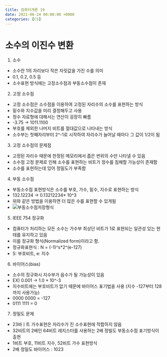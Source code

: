 ```yaml
---
title: 컴퓨터개론 19
date: 2021-06-24 00:00:00 +0000
categories: [CS]
---
```


# 소수의 이진수 변환

1. 소수
- 소수란 1의 자리보다 작은 자릿값을 가진 수를 의미
- 0.1, 0.2, 0.5 등
- 소수표현 방식에는 고정소수점과 부동소수점이 존재
2. 고정 소수점
- 고정 소수점은 소수점을 이용하여 고정된 자리수의 소수를 표현하는 방식
- 밑수와 지수값을 미리 결정해두고 사용
- 정수 자료형에 대해서는 연산이 굉장히 빠름
- -3.75 -> 1011.1100
- 부호를 제외한 나머지 비트를 절대값으로 나타내는 방식
- 소수부는 첫째자리부터 2^-1로 시작하여 자리수가 늘어날 때마다 그 값이 1/2이 됨
3. 고정 소수점의 문제점
- 고정된 자리수 때문에 한정된 메모리에서 좁은 번위의 수만 나타낼 수 있음
- 소수점 고정 문제로 인해 소수를 표현하는 비트가 정수를 침해할 가능성이 존재함
- 소수를 표현하는데 있어 정밀도가 부족함
4. 부동 소수점
- 부동소수점 표현방식은 소수를 부호, 가수, 밑수, 지수로 표현하는 방식
- 132.12234 -> 0.13212234* 10^3
- 위와 같은 방법을 이용하면 더 많은 수를 표현할 수 있게됨
- ![부동소수점저장형식]()
5. IEEE 754 정규화
- 컴퓨터가 처리하는 모든 소수는 가수부 최상단 비트가 1로 표현되는 일관성 있는 현태를 유지하고 있음
- 이를 정규화 형식(Normalized form)이라고 함.
- 정규화표현식 : N = (-1)^s*2^(e-127)
- S: 부호비트, e: 지수
6. 바이어스(bias)
- 소수의 정규화시 지수부가 음수가 될 가능성이 있음
- EX) 0.001 -> 1.0 * 10^-3
- 지수비트에는 부호비트가 없기 때문에 바이어스 표기법을 사용 (지수 -127부터 128까지 사용가능)
- 0000 0000 = -127
- 0111 1111 = 0
7. 정밀도 문제
- 23바ㅣ트 가수표현은 자리수가 진 소수표현에 적합하지 않음
- 32비트의 2배인 64비트 레지스터를 사용하는 2배 정빌도 부동소수점 표기방식이 출현
- 1비트 부호, 11비트 지수, 52비트 가수 표현방식
- 2배 정밀도 바이어스 : 1023
